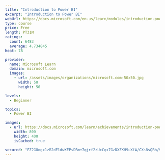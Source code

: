 ```yaml
---
title: "Introduction to Power BI"
excerpt: "Introduction to Power BI"
webUrl: https://docs.microsoft.com/en-us/learn/modules/introduction-power-bi/
type: course
price: Free
length: PT31M
ratings:
  count: 6483
  average: 4.734845
heat: 78

provider:
  name: Microsoft Learn
  domain: microsoft.com
  images:
    - url: /assets/images/organizations/microsoft.com-50x50.jpg
      width: 50
      height: 50

levels:
  - Beginner

topics:
  - Power BI

images:
  - url: https://docs.microsoft.com/learn/achievements/introduction-power-bi-social.png
    width: 800
    height: 400
    isCached: true

secured: "EZ2G8ogx1zB2dEldwXEPsDBm+7qjrf2zUcCqx7GzDXZKH9uXfA/CXs8sQRh/SvDAdt92LN/U+n1a3pTRb/7TBeH3vaD1kOrgwSfUHERleqUYMpTIk47U2pjYHaEeCKOiOFVsPZyfA4iYVxTTZ6lHtechsmdcqf7pv8LXKspxsASxngpZFJSKgVFIvQlisMZHXSJxkvB+qOQiHLRJhIVnVSKmljf6H8U/ePX0IaoRuE+cJbkMEyGa0owyRyr3jpyVGdQD48isP/liorLVWCSh0SHdTeQ0D/9TXV1lm8M5KPl4WcuSURGEwf3WTabFZy/OqEafM0GiqijvDtyWRki5siWUPzor7HTuEhLHMHkWo0BItpY2+YPXfSIzSfDj1wmxIA/2GcfCBRFS2WIhOEvXLCwrfHMUGIFQzwEm0EqhNww=;6GquqzywaVez43Lx8cWCjw=="
---
```


